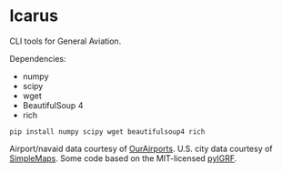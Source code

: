 # Icarus
 CLI tools for General Aviation.

Dependencies:
* numpy
* scipy 
* wget 
* BeautifulSoup 4
* rich

```
pip install numpy scipy wget beautifulsoup4 rich
```

Airport/navaid data courtesy of [OurAirports](http://ourairports.com).
U.S. city data courtesy of [SimpleMaps](https://simplemaps.com/data/us-cities).
Some code based on the MIT-licensed [pyIGRF](https://github.com/zzyztyy/pyIGRF).